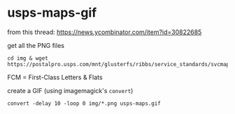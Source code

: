 # usps-maps-gif

from this thread: https://news.ycombinator.com/item?id=30822685

get all the PNG files

    cd img & wget https://postalpro.usps.com/mnt/glusterfs/ribbs/service_standards/svcmaps/orig/FCM/{005..999}\_FCM.png
    
FCM = First-Class Letters & Flats

create a GIF (using imagemagick's `convert`)

    convert -delay 10 -loop 0 img/*.png usps-maps.gif
    
